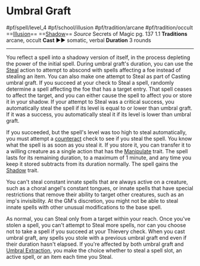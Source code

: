 # Umbral Graft
#pf/spell/level_4 #pf/school/illusion #pf/tradition/arcane #pf/tradition/occult
==[Illusion](../../../Traits/Illusion.md)== ==[Shadow](../../../Traits/Shadow.md)==
*Source* Secrets of Magic pg. 137 1.1
**Traditions** arcane, occult
**Cast** ►► somatic, verbal
**Duration** 3 rounds

---
You reflect a spell into a shadowy version of itself, in the process depleting the power of the initial spell. During umbral graft's duration, you can use the [Steal](../../../Actions/Steal.md) action to attempt to abscond with spells affecting a foe instead of stealing an item. You can also make one attempt to Steal as part of Casting umbral graft. If you succeed at your check to Steal a spell, randomly determine a spell affecting the foe that has a target entry. That spell ceases to affect the target, and you can either cause the spell to affect you or store it in your shadow. If your attempt to Steal was a critical success, you automatically steal the spell if its level is equal to or lower than umbral graft. If it was a success, you automatically steal it if its level is lower than umbral graft. 

If you succeeded, but the spell's level was too high to steal automatically, you must attempt a [counteract](../../../Rules/Counteracting.md) check to see if you steal the spell. You know what the spell is as soon as you steal it. If you store it, you can transfer it to a willing creature as a single action that has the [Manipulate](../../../Traits/Manipulate.md) trait. The spell lasts for its remaining duration, to a maximum of 1 minute, and any time you keep it stored subtracts from its duration normally. The spell gains the [Shadow](../../../Traits/Shadow.md) trait.

You can't steal constant innate spells that are always active on a creature, such as a choral angel's constant tongues, or innate spells that have special restrictions that remove their ability to target other creatures, such as an imp's invisibility. At the GM's discretion, you might not be able to steal innate spells with other unusual modifications to the base spell.

As normal, you can Steal only from a target within your reach. Once you've stolen a spell, you can't attempt to Steal more spells, nor can you choose not to take a spell if you succeed at your Thievery check. When you cast umbral graft, any spells you stole with a previous umbral graft end even if their duration hasn't elapsed. If you're affected by both umbral graft and [Umbral Extraction](../Level%202/Umbral%20Extraction.md), you make the choice whether to steal a spell slot, an active spell, or an item each time you Steal.